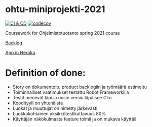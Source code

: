 # ohtu-miniprojekti-2021
[![CI & CD](https://github.com/uradora/ohtu-miniprojekti-2021/actions/workflows/cd.yml/badge.svg)](https://github.com/uradora/ohtu-miniprojekti-2021/actions/workflows/cd.yml)
[![codecov](https://codecov.io/gh/uradora/ohtu-miniprojekti-2021/branch/main/graph/badge.svg?token=PVOESX3CA0)](https://codecov.io/gh/uradora/ohtu-miniprojekti-2021)

Coursework for Ohjelmistotuotanto spring 2021 course

[Backlog](https://docs.google.com/spreadsheets/d/1qV2wRHAEE56b_gxE5BjBA0IYtefkVLVNk27P9XCbGIQ/edit#gid=0)

[App in Heroku](https://python-lukuvinkit.herokuapp.com/)

# Definition of done:
- Story on dokumentoitu product backlogiin ja työmäärä estimoitu
- Toiminnalliset vaatimukset testattu Robot Frameworkilla
- Testit menevät läpi ja uusin versio läpäisee CI:n
- Koodityyli on yhtenäistä
- Luokat ja muuttujat on nimetty järkevästi
- Luokkakohtainen yksikkötestikattavuus 80%
- Käyttäjän näkökulmasta feature toimii ja on mukava käyttää
